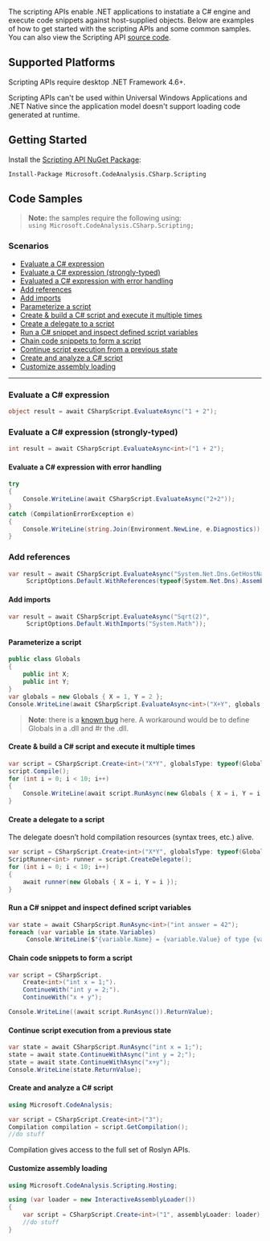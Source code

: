 The scripting APIs enable .NET applications to instatiate a C# engine and execute code snippets against host-supplied objects. Below are examples of how to get started with the scripting APIs and some common samples. You can also view the Scripting API [source code](https://github.com/dotnet/roslyn/tree/a7319e2bc8cac34c34527031e6204d383d29d4ab/src/Scripting).

## Supported Platforms

Scripting APIs require desktop .NET Framework 4.6+. 

Scripting APIs can't be used within Universal Windows Applications and .NET Native since the application model doesn't support loading code generated at runtime. 

## Getting Started
Install the [Scripting API NuGet Package](https://www.nuget.org/packages/Microsoft.CodeAnalysis.CSharp.Scripting/):
```
Install-Package Microsoft.CodeAnalysis.CSharp.Scripting
```

## Code Samples
> **Note:** the samples require the following using: <br/>
> ```using Microsoft.CodeAnalysis.CSharp.Scripting;``` <br/>

### Scenarios
* [Evaluate a C# expression](#expr)
* [Evaluate a C# expression (strongly-typed)](#exprstrong)
* [Evaluated a C# expression with error handling](#error)
* [Add references](#addref)
* [Add imports](#addimports)
* [Parameterize a script](#parameter)
* [Create & build a C# script and execute it multiple times](#multi)
* [Create a delegate to a script](#delegate)
* [Run a C# snippet and inspect defined script variables](#inspect)
* [Chain code snippets to form a script](#chain)
* [Continue script execution from a previous state](#prevstate)
* [Create and analyze a C# script](#createscript)
* [Customize assembly loading](#assembly)

<hr/>

### <a name="expr"></a>Evaluate a C# expression
```csharp
object result = await CSharpScript.EvaluateAsync("1 + 2");
```

### <a name="exprstrong"></a>Evaluate a C# expression (strongly-typed)
```csharp
int result = await CSharpScript.EvaluateAsync<int>("1 + 2");
```

#### <a name="error"></a>Evaluate a C# expression with error handling
```csharp
try
{
    Console.WriteLine(await CSharpScript.EvaluateAsync("2+2"));
}
catch (CompilationErrorException e)
{
    Console.WriteLine(string.Join(Environment.NewLine, e.Diagnostics));
}
```

### <a name="addref"></a>Add references
```csharp
var result = await CSharpScript.EvaluateAsync("System.Net.Dns.GetHostName()", 
     ScriptOptions.Default.WithReferences(typeof(System.Net.Dns).Assembly));
```

#### <a name="addimports"></a>Add imports
```csharp
var result = await CSharpScript.EvaluateAsync("Sqrt(2)", 
     ScriptOptions.Default.WithImports("System.Math"));
```

#### <a name="parameter"></a>Parameterize a script
```csharp
public class Globals
{
    public int X;
    public int Y;
}
var globals = new Globals { X = 1, Y = 2 };
Console.WriteLine(await CSharpScript.EvaluateAsync<int>("X+Y", globals: globals));
```

> **Note**: there is a [known bug](https://github.com/dotnet/roslyn/issues/6101) here. A workaround would be to define Globals in a .dll and #r the .dll. 

#### <a name="multi"></a> Create & build a C# script and execute it multiple times
```csharp
var script = CSharpScript.Create<int>("X*Y", globalsType: typeof(Globals));
script.Compile();
for (int i = 0; i < 10; i++)
{
    Console.WriteLine(await script.RunAsync(new Globals { X = i, Y = i }));
}
```

#### <a name="delegate"></a> Create a delegate to a script
The delegate doesn’t hold compilation resources (syntax trees, etc.) alive.

```csharp
var script = CSharpScript.Create<int>("X*Y", globalsType: typeof(Globals));
ScriptRunner<int> runner = script.CreateDelegate();
for (int i = 0; i < 10; i++)
{
    await runner(new Globals { X = i, Y = i });
}
```

#### <a name="inspect"></a> Run a C# snippet and inspect defined script variables
```csharp
var state = await CSharpScript.RunAsync<int>("int answer = 42");
foreach (var variable in state.Variables)
     Console.WriteLine($"{variable.Name} = {variable.Value} of type {variable.Type}");
```

#### <a name="chain"></a> Chain code snippets to form a script
```csharp
var script = CSharpScript.
    Create<int>("int x = 1;").
    ContinueWith("int y = 2;").
    ContinueWith("x + y");

Console.WriteLine((await script.RunAsync()).ReturnValue);
```

#### <a name="previoustate"></a> Continue script execution from a previous state
```csharp
var state = await CSharpScript.RunAsync("int x = 1;");
state = await state.ContinueWithAsync("int y = 2;");
state = await state.ContinueWithAsync("x+y");
Console.WriteLine(state.ReturnValue);
```

#### <a name="createscript"></a> Create and analyze a C# script
```csharp
using Microsoft.CodeAnalysis;

var script = CSharpScript.Create<int>("3");
Compilation compilation = script.GetCompilation();
//do stuff
```
Compilation gives access to the full set of Roslyn APIs.

#### <a name="assembly"></a> Customize assembly loading
```csharp
using Microsoft.CodeAnalysis.Scripting.Hosting;

using (var loader = new InteractiveAssemblyLoader())
{
    var script = CSharpScript.Create<int>("1", assemblyLoader: loader);
    //do stuff 
}
```